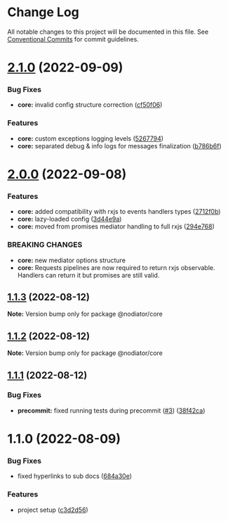 # Change Log

All notable changes to this project will be documented in this file.
See [Conventional Commits](https://conventionalcommits.org) for commit guidelines.

# [2.1.0](https://github.com/Matii96/nodiator/compare/v2.0.0...v2.1.0) (2022-09-09)


### Bug Fixes

* **core:** invalid config structure correction ([cf50f06](https://github.com/Matii96/nodiator/commit/cf50f06894b3d82c464f61d8d8a475d8d54cb16a))


### Features

* **core:** custom exceptions logging levels ([5267794](https://github.com/Matii96/nodiator/commit/5267794d2773cb9ea5a8561ee01531ee7143255c))
* **core:** separated debug & info logs for messages finalization ([b786b6f](https://github.com/Matii96/nodiator/commit/b786b6f1c71f738f6a14aba95a3766a4af2f4ab2))





# [2.0.0](https://github.com/Matii96/nodiator/compare/v1.1.3...v2.0.0) (2022-09-08)


### Features

* **core:** added compatibility with rxjs to events handlers types ([2712f0b](https://github.com/Matii96/nodiator/commit/2712f0bbdfe8dab6369a4df05550c70192622573))
* **core:** lazy-loaded config ([3d44e9a](https://github.com/Matii96/nodiator/commit/3d44e9a3c2d15a76d0f3036dc00236875cb046f9))
* **core:** moved from promises mediator handling to full rxjs ([294e768](https://github.com/Matii96/nodiator/commit/294e768392592cebd1eecf61012c62a77c7104da))


### BREAKING CHANGES

* **core:** new mediator options structure
* **core:** Requests pipelines are now required to return rxjs observable. Handlers can return
it but promises are still valid.





## [1.1.3](https://github.com/Matii96/nodiator/compare/v1.1.2...v1.1.3) (2022-08-12)

**Note:** Version bump only for package @nodiator/core





## [1.1.2](https://github.com/Matii96/nodiator/compare/v1.1.1...v1.1.2) (2022-08-12)

**Note:** Version bump only for package @nodiator/core





## [1.1.1](https://github.com/Matii96/nodiator/compare/v1.1.0...v1.1.1) (2022-08-12)


### Bug Fixes

* **precommit:** fixed running tests during precommit ([#3](https://github.com/Matii96/nodiator/issues/3)) ([38f42ca](https://github.com/Matii96/nodiator/commit/38f42cac6b910393f57d42ec1a436027b1a02801))





# 1.1.0 (2022-08-09)


### Bug Fixes

* fixed hyperlinks to sub docs ([684a30e](https://github.com/Matii96/nodiator/commit/684a30e4c6c35d0cf6d0e171ae9147896f06c8d6))


### Features

* project setup ([c3d2d56](https://github.com/Matii96/nodiator/commit/c3d2d56fd23fc795f4bda1d2818f53a94c73b860))
